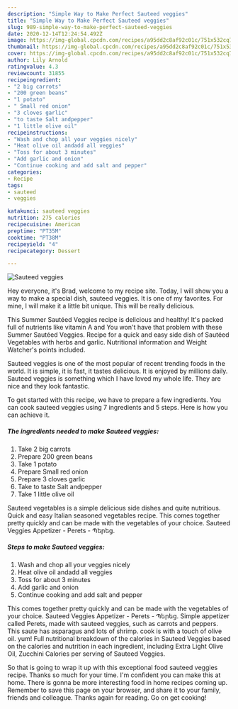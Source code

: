 ```yaml
---
description: "Simple Way to Make Perfect Sauteed veggies"
title: "Simple Way to Make Perfect Sauteed veggies"
slug: 989-simple-way-to-make-perfect-sauteed-veggies
date: 2020-12-14T12:24:54.492Z
image: https://img-global.cpcdn.com/recipes/a95dd2c8af92c01c/751x532cq70/sauteed-veggies-recipe-main-photo.jpg
thumbnail: https://img-global.cpcdn.com/recipes/a95dd2c8af92c01c/751x532cq70/sauteed-veggies-recipe-main-photo.jpg
cover: https://img-global.cpcdn.com/recipes/a95dd2c8af92c01c/751x532cq70/sauteed-veggies-recipe-main-photo.jpg
author: Lily Arnold
ratingvalue: 4.3
reviewcount: 31855
recipeingredient:
- "2 big carrots"
- "200 green beans"
- "1 potato"
- " Small red onion"
- "3 cloves garlic"
- "to taste Salt andpepper"
- "1 little olive oil"
recipeinstructions:
- "Wash and chop all your veggies nicely"
- "Heat olive oil andadd all veggies"
- "Toss for about 3 minutes"
- "Add garlic and onion"
- "Continue cooking and add salt and pepper"
categories:
- Recipe
tags:
- sauteed
- veggies

katakunci: sauteed veggies 
nutrition: 275 calories
recipecuisine: American
preptime: "PT35M"
cooktime: "PT38M"
recipeyield: "4"
recipecategory: Dessert

---
```



![Sauteed veggies](https://img-global.cpcdn.com/recipes/a95dd2c8af92c01c/751x532cq70/sauteed-veggies-recipe-main-photo.jpg)

Hey everyone, it's Brad, welcome to my recipe site. Today, I will show you a way to make a special dish, sauteed veggies. It is one of my favorites. For mine, I will make it a little bit unique. This will be really delicious.

This Summer Sautéed Veggies recipe is delicious and healthy! It&#39;s packed full of nutrients like vitamin A and You won&#39;t have that problem with these Summer Sautéed Veggies. Recipe for a quick and easy side dish of Sautéed Vegetables with herbs and garlic. Nutritional information and Weight Watcher&#39;s points included.

Sauteed veggies is one of the most popular of recent trending foods in the world. It is simple, it is fast, it tastes delicious. It is enjoyed by millions daily. Sauteed veggies is something which I have loved my whole life. They are nice and they look fantastic.


To get started with this recipe, we have to prepare a few ingredients. You can cook sauteed veggies using 7 ingredients and 5 steps. Here is how you can achieve it.

<!--inarticleads1-->

##### The ingredients needed to make Sauteed veggies:

1. Take 2 big carrots
1. Prepare 200 green beans
1. Take 1 potato
1. Prepare  Small red onion
1. Prepare 3 cloves garlic
1. Take to taste Salt andpepper
1. Take 1 little olive oil


Sauteed vegetables is a simple delicious side dishes and quite nutritious. Quick and easy Italian seasoned vegetables recipe. This comes together pretty quickly and can be made with the vegetables of your choice. Sauteed Veggies Appetizer - Perets - Պերեց. 

<!--inarticleads2-->

##### Steps to make Sauteed veggies:

1. Wash and chop all your veggies nicely
1. Heat olive oil andadd all veggies
1. Toss for about 3 minutes
1. Add garlic and onion
1. Continue cooking and add salt and pepper


This comes together pretty quickly and can be made with the vegetables of your choice. Sauteed Veggies Appetizer - Perets - Պերեց. Simple appetizer called Perets, made with sauteed veggies, such as carrots and peppers. This saute has asparagus and lots of shrimp. cook is with a touch of olive oil. yum! Full nutritional breakdown of the calories in Sauteed Veggies based on the calories and nutrition in each ingredient, including Extra Light Olive Oil, Zucchini Calories per serving of Sauteed Veggies. 

So that is going to wrap it up with this exceptional food sauteed veggies recipe. Thanks so much for your time. I'm confident you can make this at home. There is gonna be more interesting food in home recipes coming up. Remember to save this page on your browser, and share it to your family, friends and colleague. Thanks again for reading. Go on get cooking!
